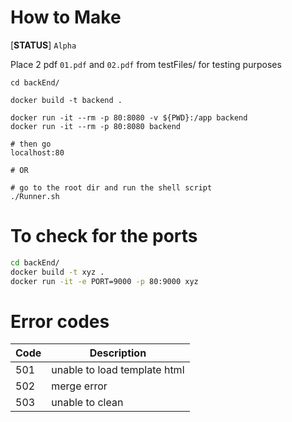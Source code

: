 # How to Make

[**STATUS**]
`Alpha`

Place 2 pdf `01.pdf` and `02.pdf` from testFiles/ for testing purposes

```shell
cd backEnd/

docker build -t backend .

docker run -it --rm -p 80:8080 -v ${PWD}:/app backend
docker run -it --rm -p 80:8080 backend

# then go 
localhost:80

# OR

# go to the root dir and run the shell script
./Runner.sh
```

# To check for the ports
```bash
cd backEnd/
docker build -t xyz .
docker run -it -e PORT=9000 -p 80:9000 xyz
```

# Error codes

Code | Description
-|-
501 | unable to load template html
502 | merge error
503 | unable to clean